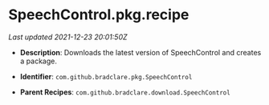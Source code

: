 # SpeechControl.pkg.recipe

_Last updated 2021-12-23 20:01:50Z_

- **Description**: Downloads the latest version of SpeechControl and creates a package.

- **Identifier**: `com.github.bradclare.pkg.SpeechControl`

- **Parent Recipes**: `com.github.bradclare.download.SpeechControl`
